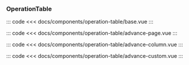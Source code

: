 ### OperationTable

<component-wrap title="render表格" describition="大部分表格是通过通过声明式代码去描述，该组件允许以数据驱动，即命令式的方式去写表格">
<operation-table-base />
</component-wrap>

::: code
<<< docs/components/operation-table/base.vue
:::

<component-wrap title="自带分页功能" describition="如果定义了page-size属性，则表格自带分页功能，同时还需要提供page-no, total属性，并处理size-change事件和current-change事件，通常这些事件已经定义在common-vue的listMixin里">
<operation-table-advance-page />
</component-wrap>

::: code
<<< docs/components/operation-table/advance-page.vue
:::

<component-wrap title="表格列勾选及排序" describition="通过columns增加{type: selection}增加勾选列,同时实现select-change事件处理勾选逻辑；通过配置colunm sortable属性实现列可排序，同时实现sort-change事件处理排序逻辑；">
<operation-table-advance-column />
</component-wrap>

::: code
<<< docs/components/operation-table/advance-column.vue
:::

<component-wrap title="表格列可定制" describition="通过配置table-name属性可快速实现表格列定制，table-name取名规范为大写【模块-页面-表格】">
<operation-table-advance-custom />
</component-wrap>

::: code
<<< docs/components/operation-table/advance-custom.vue
:::

<table-wrap-attrs :list="attrs" />
<table-wrap-attrs title="Column配置说明" :list="columnAttrs" />
<table-wrap-events :list="events" />

<script>
export default {
    data() {
        return {
            attrs: [
                {name: 'tableName', desc: '表格唯一key, 如果定义了该值，则表格可由用户自定义展示列', type: 'String', optional: 'Any String', default: ''},
                {name: 'columns', desc: '表格列描述结构，由多个column结构组成的，column结构详见下面的column说明', type: 'Array', optional: '[column, ...]', default: '[]'},
                {name: 'data', desc: '表格数据源', type: 'Array', optional: 'Array', default: '[]'},
                {name: 'emptyText', desc: '表格无条目时的文本提示', type: 'String', optional: 'Any String', default: '搜索结果为空，请重新输入搜索内容'},
                {name: 'maxHeight', desc: '表格最大高度', type: 'Number', optional: 'Number', default: '500'},
                {name: 'pageSize', desc: '表格分页大小，定义了此属性，则表格自带分页功能', type: 'Number', optional: 'Number', default: ''},
                {name: 'pageNo', desc: '表格分页当前页数', type: 'Number', optional: 'Number', default: ''},
                {name: 'total', desc: '表格分页总条数', type: 'Number', optional: 'Number', default: ''}
            ],
            columnAttrs: [
                {name: 'type', desc: '该列是否为勾选列', type: 'String', optional: 'selectionn', default: '' },
                {name: 'label', desc: '该列的表头文本', type: 'String', optional: 'Any String', default: ''},
                {name: 'prop', desc: '该列数据取值的key值', type: 'String', optional: 'Any String', default: ''},
                {name: 'fixed', desc: '该列是否固定', type: 'Boolean', optional: 'Boolean', default: ''},
                {name: 'sortable', desc: '该列是否排序', type: 'Boolean', optional: 'Boolean', default: ''},
                {name: 'render', desc: '提供列单元格自定义函数渲染功能，函数会暴露出row信息，返回文本或vnode均可', type: 'Function', optional: 'Function'},
                {name: '其他', desc: '拥有大部分常用呢的el-table-column的属性配置，详见el-table文档'}
            ],
            events: [
                {name: 'size-change', desc: '表格带分页功能时，分页大小选择发生变化时触发', params: 'pageSize'},
                {name: 'current-change', desc: '表格带分页功能时，当前页数发生变化时触发', params: 'pageNo'},
                {name: 'sort-change', desc: '表格列排序发生变化时触发', params: '{column, prop, order}, 同el-table，详见el-table文档'},
                {name: 'selection-change', desc: '表格行勾选发生变化时触发', params: 'selection, 同el-table，详见el-table文档'}
            ]
        }
    }
}
</script>